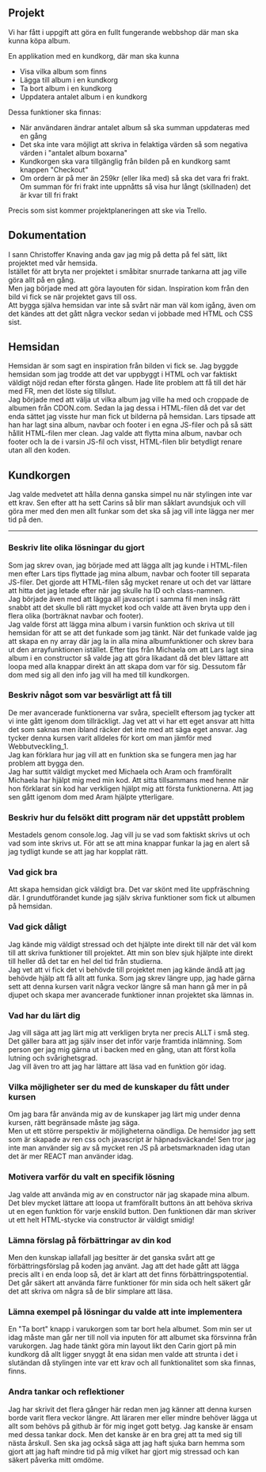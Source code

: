 ## Projekt

Vi har fått i uppgift att göra en fullt fungerande webbshop där man ska kunna köpa album.

En applikation med en kundkorg, där man ska kunna

* Visa vilka album som finns
* Lägga till album i en kundkorg
* Ta bort album i en kundkorg
* Uppdatera antalet album i en kundkorg

Dessa funktioner ska finnas:

* När användaren ändrar antalet album så ska summan uppdateras med en gång
* Det ska inte vara möjligt att skriva in felaktiga värden så som negativa värden i "antalet album boxarna"
* Kundkorgen ska vara tillgänglig från bilden på en kundkorg samt knappen "Checkout"
* Om ordern är på mer än 259kr (eller lika med) så ska det vara fri frakt. Om summan för fri frakt inte uppnåtts så visa
  hur långt (skillnaden) det är kvar till fri frakt

Precis som sist kommer projektplaneringen att ske via Trello.

## Dokumentation

I sann Christoffer Knaving anda gav jag mig på detta på fel sätt, likt projektet med vår hemsida.  
Istället för att bryta ner projektet i småbitar snurrade tankarna att jag ville göra allt på en gång.  
Men jag började med att göra layouten för sidan. Inspiration kom från den bild vi fick se när projektet gavs till oss.  
Att bygga själva hemsidan var inte så svårt när man väl kom igång, även om det kändes att det gått några veckor sedan vi
jobbade med HTML och CSS sist.

## Hemsidan

Hemsidan är som sagt en inspiration från bilden vi fick se. Jag byggde hemsidan som jag trodde att det var uppbyggt i
HTML och var faktiskt väldigt nöjd redan efter första gången. Hade lite problem att få till det här med FR, men det
löste sig tillslut.  
Jag började med att välja ut vilka album jag ville ha med och croppade de albumen från CDON.com. Sedan la jag dessa i
HTML-filen då det var det enda sättet jag visste hur man fick ut bilderna på hemsidan. Lars tipsade att han har lagt
sina album, navbar och footer i en egna JS-filer och på så sätt hållit HTML-filen mer clean. Jag valde att flytta mina
album, navbar och footer och la de i varsin JS-fil och visst, HTML-filen blir betydligt renare utan all den koden.

## Kundkorgen

Jag valde medvetet att hålla denna ganska simpel nu när stylingen inte var ett krav. Sen efter att ha sett Carins så
blir man såklart avundsjuk och vill göra mer med den men allt funkar som det ska så jag vill inte lägga ner mer tid på
den.  
  
<hr>

### Beskriv lite olika lösningar du gjort

Som jag skrev ovan, jag började med att lägga allt jag kunde i HTML-filen men efter Lars tips flyttade jag mina album,
navbar och footer till separata JS-filer. Det gjorde att HTML-filen såg mycket renare ut och det var lättare att hitta
det jag letade efter när jag skulle ha ID och class-namnen.  
Jag började även med att lägga all javascript i samma fil men insåg rätt snabbt att det skulle bli rätt mycket kod och
valde att även bryta upp den i flera olika (borträknat navbar och footer).  
Jag valde först att lägga mina album i varsin funktion och skriva ut till hemsidan för att se att det funkade som jag
tänkt. När det funkade valde jag att skapa en ny array där jag la in alla mina albumfunktioner och skrev bara ut den
arrayfunktionen istället. Efter tips från Michaela om att Lars lagt sina album i en constructor så valde jag att göra
likadant då det blev lättare att loopa med alla knappar direkt än att skapa dom var för sig. Dessutom får dom med sig
all den info jag vill ha med till kundkorgen.

### Beskriv något som var besvärligt att få till

De mer avancerade funktionerna var svåra, speciellt eftersom jag tycker att vi inte gått igenom dom tillräckligt. Jag
vet att vi har ett eget ansvar att hitta det som saknas men ibland räcker det inte med att säga eget ansvar. Jag tycker
denna kursen varit alldeles för kort om man jämför med Webbutveckling_1.  
Jag kan förklara hur jag vill att en funktion ska se fungera men jag har problem att bygga den.  
Jag har suttit väldigt mycket med Michaela och Aram och framförallt Michaela har hjälpt mig med min kod. Att sitta
tillsammans med henne när hon förklarat sin kod har verkligen hjälpt mig att första funktionerna. Att jag sen gått
igenom dom med Aram hjälpte ytterligare.

### Beskriv hur du felsökt ditt program när det uppstått problem

Mestadels genom console.log. Jag vill ju se vad som faktiskt skrivs ut och vad som inte skrivs ut. För att se att mina
knappar funkar la jag en alert så jag tydligt kunde se att jag har kopplat rätt.

### Vad gick bra

Att skapa hemsidan gick väldigt bra. Det var skönt med lite uppfräschning där. I grundutförandet kunde jag själv skriva
funktioner som fick ut albumen på hemsidan.

### Vad gick dåligt

Jag kände mig väldigt stressad och det hjälpte inte direkt till när det väl kom till att skriva funktioner till
projektet. Att min son blev sjuk hjälpte inte direkt till heller då det tar en hel del tid från studierna.  
Jag vet att vi fick det vi behövde till projektet men jag kände ändå att jag behövde hjälp att få allt att funka. Som
jag skrev längre upp, jag hade gärna sett att denna kursen varit några veckor längre så man hann gå mer in på djupet och
skapa mer avancerade funktioner innan projektet ska lämnas in.

### Vad har du lärt dig

Jag vill säga att jag lärt mig att verkligen bryta ner precis ALLT i små steg. Det gäller bara att jag själv inser det
inför varje framtida inlämning. Som person ger jag mig gärna ut i backen med en gång, utan att först kolla lutning och
svårighetsgrad.  
Jag vill även tro att jag har lättare att läsa vad en funktion gör idag.

### Vilka möjligheter ser du med de kunskaper du fått under kursen

Om jag bara får använda mig av de kunskaper jag lärt mig under denna kursen, rätt begränsade måste jag säga.  
Men ut ett större perspektiv är möjligheterna oändliga. De hemsidor jag sett som är skapade av ren css och javascript är
häpnadsväckande! Sen tror jag inte man använder sig av så mycket ren JS på arbetsmarknaden idag utan det är mer REACT
man använder idag.

### Motivera varför du valt en specifik lösning

Jag valde att använda mig av en constructor när jag skapade mina album. Det blev mycket lättare att loopa ut framförallt
buttons än att behöva skriva ut en egen funktion för varje enskild button. Den funktionen där man skriver ut ett helt
HTML-stycke via constructor är väldigt smidig!

### Lämna förslag på förbättringar av din kod

Men den kunskap iallafall jag besitter är det ganska svårt att ge förbättringsförslag på koden jag använt. Jag att det
hade gått att lägga precis allt i en enda loop så, det är klart att det finns förbättringspotential. Det går säkert att
använda färre funktioner för min sida och helt säkert går det att skriva om några så de blir simplare att läsa.

### Lämna exempel på lösningar du valde att inte implementera

En "Ta bort" knapp i varukorgen som tar bort hela albumet. Som min ser ut idag måste man går ner till noll via inputen
för att albumet ska försvinna från varukorgen. Jag hade tänkt göra min layout likt den Carin gjort på min kundkorg då
allt ligger snyggt åt ena sidan men valde att strunta i det i slutändan då stylingen inte var ett krav och all
funktionalitet som ska finnas, finns.

### Andra tankar och reflektioner

Jag har skrivit det flera gånger här redan men jag känner att denna kursen borde varit flera veckor längre. Att läraren
mer eller mindre behöver lägga ut allt som behövs på github är för mig inget gott betyg. Jag kanske är ensam med dessa
tankar dock. Men det kanske är en bra grej att ta med sig till nästa årskull. Sen ska jag också säga att jag haft sjuka
barn hemma som gjort att jag haft mindre tid på mig vilket har gjort mig stressad och kan säkert påverka mitt omdöme.